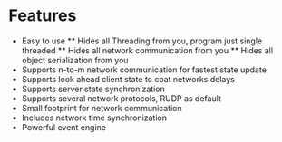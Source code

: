 # Features
* Easy to use
** Hides all Threading from you, program just single threaded
** Hides all network communication from you
** Hides all object serialization from you
* Supports n-to-m network communication for fastest state update
* Supports look ahead client state to coat networks delays
* Supports server state synchronization
* Supports several network protocols, RUDP as default
* Small footprint for network communication
* Includes network time synchronization
* Powerful event engine

